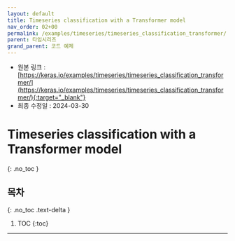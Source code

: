 ```yaml
---
layout: default
title: Timeseries classification with a Transformer model
nav_order: 02+00
permalink: /examples/timeseries/timeseries_classification_transformer/
parent: 타임시리즈
grand_parent: 코드 예제
---
```


* 원본 링크 : [https://keras.io/examples/timeseries/timeseries_classification_transformer/](https://keras.io/examples/timeseries/timeseries_classification_transformer/){:target="_blank"}
* 최종 수정일 : 2024-03-30

# Timeseries classification with a Transformer model
{: .no_toc }

## 목차
{: .no_toc .text-delta }

1. TOC
{:toc}

---
